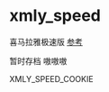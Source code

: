 # xmly_speed
喜马拉雅极速版
[参考](https://github.com/Zero-S1/xmly_speed/blob/master/xmly_speed.md)      

暂时存档
嗷嗷嗷


XMLY_SPEED_COOKIE
